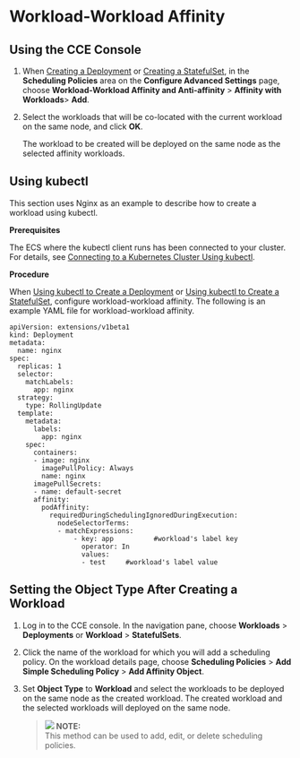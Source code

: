 # Workload-Workload Affinity<a name="cce_01_0220"></a>

## Using the CCE Console<a name="section152331930174616"></a>

1.  When  [Creating a Deployment](creating-a-deployment.md)  or  [Creating a StatefulSet](creating-a-statefulset.md), in the  **Scheduling Policies**  area on the  **Configure Advanced Settings**  page, choose  **Workload-Workload Affinity and Anti-affinity**  \>  **Affinity with Workloads**\>  **Add**.
2.  Select the workloads that will be co-located with the current workload on the same node, and click  **OK**.

    The workload to be created will be deployed on the same node as the selected affinity workloads.


## Using kubectl<a name="section5140193643912"></a>

This section uses Nginx as an example to describe how to create a workload using kubectl.

**Prerequisites**

The ECS where the kubectl client runs has been connected to your cluster. For details, see  [Connecting to a Kubernetes Cluster Using kubectl](connecting-to-a-kubernetes-cluster-using-kubectl.md).

**Procedure**

When  [Using kubectl to Create a Deployment](creating-a-deployment.md#section155246177178)  or  [Using kubectl to Create a StatefulSet](creating-a-statefulset.md#section113441881214), configure workload-workload affinity. The following is an example YAML file for workload-workload affinity.

```
apiVersion: extensions/v1beta1
kind: Deployment
metadata:
  name: nginx
spec:
  replicas: 1
  selector:
    matchLabels:
      app: nginx
  strategy:
    type: RollingUpdate
  template:
    metadata:
      labels:
        app: nginx
    spec:
      containers:
      - image: nginx 
        imagePullPolicy: Always
        name: nginx
      imagePullSecrets:
      - name: default-secret
      affinity:
        podAffinity:
          requiredDuringSchedulingIgnoredDuringExecution:
            nodeSelectorTerms:
            - matchExpressions:
                - key: app          #workload's label key
                  operator: In        
                  values:
                  - test     #workload's label value
```

## Setting the Object Type After Creating a Workload<a name="section5234830134613"></a>

1.  Log in to the CCE console. In the navigation pane, choose  **Workloads**  \>  **Deployments**  or  **Workload**  \>  **StatefulSets**.
2.  Click the name of the workload for which you will add a scheduling policy. On the workload details page, choose  **Scheduling Policies**  \>  **Add Simple Scheduling Policy**  \>  **Add Affinity Object**.
3.  Set  **Object Type**  to  **Workload**  and select the workloads to be deployed on the same node as the created workload. The created workload and the selected workloads will deployed on the same node.

    >![](/images/icon-note.gif) **NOTE:**   
    >This method can be used to add, edit, or delete scheduling policies.  


